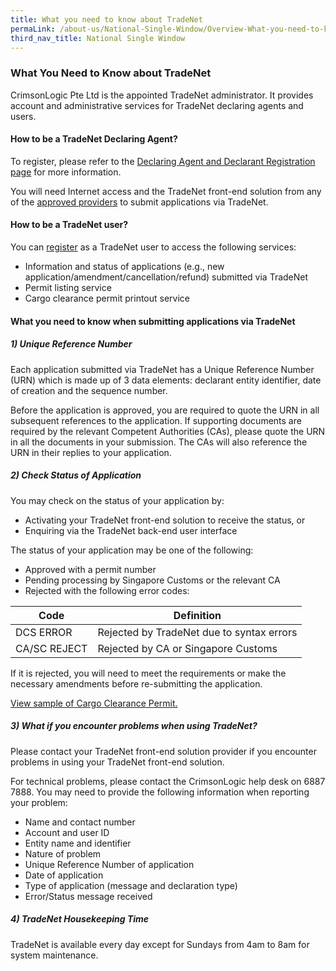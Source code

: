 ```yaml
---
title: What you need to know about TradeNet 
permaLink: /about-us/National-Single-Window/Overview-What-you-need-to-know
third_nav_title: National Single Window
---
```


### What You Need to Know about TradeNet

CrimsonLogic Pte Ltd is the appointed TradeNet administrator. It provides account and administrative services for TradeNet declaring agents and users.

#### How to be a TradeNet Declaring Agent?

To register, please refer to the  [Declaring Agent and Declarant Registration page](https://www.customs.gov.sg/businesses/registering-to-trade/registration-procedures/register-as-declaring-agent-or-declarant) for more information.

You will need Internet access and the TradeNet front-end solution from any of the  [approved providers](https://www.customs.gov.sg/about-us/national-single-window/tradenet/tradenet-front-end-solution-providers) to submit applications via TradeNet.

#### How to be a TradeNet user?

You can  [register](https://www.ntp.gov.sg/public/government-services)  as a TradeNet user to access the following services:

-   Information and status of applications (e.g., new application/amendment/cancellation/refund) submitted via TradeNet
-   Permit listing service
-   Cargo clearance permit printout service

#### What you need to know when submitting applications via TradeNet

##### 1) Unique Reference Number

Each application submitted via TradeNet has a Unique Reference Number (URN) which is made up of 3 data elements: declarant entity identifier, date of creation and the sequence number.

Before the application is approved, you are required to quote the URN in all subsequent references to the application. If supporting documents are required by the relevant Competent Authorities (CAs), please quote the URN in all the documents in your submission. The CAs will also reference the URN in their replies to your application.

##### 2) Check Status of Application

You may check on the status of your application by:

-   Activating your TradeNet front-end solution to receive the status, or
-   Enquiring via the TradeNet back-end user interface

The status of your application may be one of the following:

-   Approved with a permit number
-   Pending processing by Singapore Customs or the relevant CA
-   Rejected with the following error codes:

|Code|Definition  |
|--|--|
|  DCS ERROR| Rejected by TradeNet due to syntax errors |
| CA/SC REJECT | Rejected by CA or Singapore Customs |

If it is rejected, you will need to meet the requirements or make the necessary amendments before re-submitting the application.

[View sample of Cargo Clearance Permit.](https://www.customs.gov.sg/-/media/cus/files/about-us/national-single-window/sampleccporiginal.pdf?la=en&hash=95DDF4447D87B2155B03BE251D86C1C2E08727E8)

##### 3) What if you encounter problems when using TradeNet?

Please contact your TradeNet front-end solution provider if you encounter problems in using your TradeNet front-end solution.

For technical problems, please contact the CrimsonLogic help desk on 6887 7888. You may need to provide the following information when reporting your problem:

-   Name and contact number
-   Account and user ID
-   Entity name and identifier
-   Nature of problem
-   Unique Reference Number of application
-   Date of application
-   Type of application (message and declaration type)
-   Error/Status message received

##### 4) TradeNet Housekeeping Time

TradeNet is available every day except for Sundays from 4am to 8am for system maintenance.
